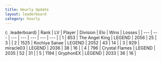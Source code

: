 ```yaml
---
title: Hourly Update
layout: leaderboard
category: hourly
---
```


{: .leaderboard}
| Rank | LV | Player | Division | Elo | Wins | Losses |
| --- | --- | --- | --- | --- | --- | --- |
| <span data-change="0">1</span> | 853 | <span title="ID: 547162">The Angel King</span> | LEGEND | <span data-change="0">2056</span> | <span data-change="0">25</span> | <span data-change="0">3</span> |
| <span data-change="0">2</span> | 1525 | <span title="ID: 164871">Kochiya Sanae</span> | LEGEND | <span data-change="0">2052</span> | <span data-change="0">43</span> | <span data-change="0">14</span> |
| <span data-change="0">3</span> | 929 | <span title="ID: 416373">miracle03</span> | LEGEND | <span data-change="-9">2036</span> | <span data-change="1">38</span> | <span data-change="1">16</span> |
| <span data-change="0">4</span> | 796 | <span title="ID: 163201">Crystal Flames</span> | LEGEND | <span data-change="0">2035</span> | <span data-change="0">52</span> | <span data-change="0">31</span> |
| <span data-change="0">5</span> | 1194 | <span title="ID: 315148">GryphonEX</span> | LEGEND | <span data-change="0">2033</span> | <span data-change="0">36</span> | <span data-change="0">16</span> |